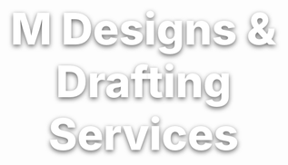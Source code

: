 <!-- Fullscreen hero background -->
<div style="
  position:relative;
  height:100vh;                         /* full viewport height */
  background:url('/images/Scaffolding1.jpg') center/cover no-repeat;
  display:flex;
  align-items:center;
  justify-content:center;
  text-align:center;
  color:white;
">
  <h1 style="font-size:clamp(32px,8vw,80px); font-weight:800; text-shadow:0 3px 8px rgba(0,0,0,0.6);">
    M Designs & Drafting Services
  </h1>
</div>

# M Designs and Drafting Services


title: M Designs and Drafting services



Design services using AutoCAD 2d and 3D modelling services using Sketchup pro.

A compact, public-friendly portfolio. Edit this text to add your brand/alias (you don't need your full name).  
Add images to the **images/** folder and link to them with `![](/images/your-photo.jpg)`.

## Featured projects
- [Example Project](projects/example-project.md)

## About / Services
Brief description of what you do (drafting, structural calcs, 3D printing, etc.).

## Contact (optional)
Mdesigns.engineering@gmail.com
